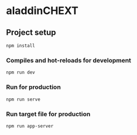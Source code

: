 # aladdinCHEXT

## Project setup
```
npm install
```

### Compiles and hot-reloads for development
```
npm run dev
```

### Run for production
```
npm run serve
```

### Run target file for production
```
npm run app-server
```
